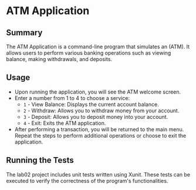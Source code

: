 
# ATM Application

## Summary
The ATM Application is a command-line program that simulates an (ATM). It allows users to perform various banking operations such as viewing balance, making withdrawals, and deposits.


## Usage
- Upon running the application, you will see the ATM welcome screen.
- Enter a number from 1 to 4 to choose a service:
    - `1` - View Balance: Displays the current account balance.
    - `2` - Withdraw: Allows you to withdraw money from your account.
    - `3` - Deposit: Allows you to deposit money into your account.
    - `4` - Exit: Exits the ATM application.
- After performing a transaction, you will be returned to the main menu. Repeat the steps to perform additional operations or choose to exit the application.

## Running the Tests
The lab02 project includes unit tests written using Xunit. These tests can be executed to verify the correctness of the program's functionalities.